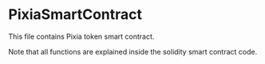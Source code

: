 # PixiaSmartContract

This file contains Pixia token smart contract.

Note that all functions are explained inside the solidity smart contract code.